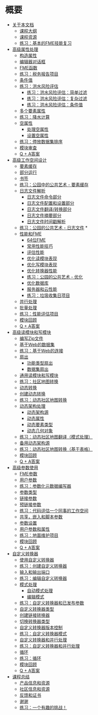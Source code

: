 # 概要
<ul>
<li><a href="./DesktopAdvanced0Introduction/0.00.CourseIntroduction.md"><font style="vertical-align: inherit;"><font style="vertical-align: inherit;">关于本文档</font></font></a>
<ul>
<li><a href="./DesktopAdvanced0Introduction/0.01.CourseOverview.md"><font style="vertical-align: inherit;"><font style="vertical-align: inherit;">课程大纲</font></font></a></li>
<li><a href="./DesktopAdvanced0Introduction/0.02.CourseResources.md"><font style="vertical-align: inherit;"><font style="vertical-align: inherit;">课程资源</font></font></a></li>
<li><a href="./DesktopAdvanced0Introduction/0.Exercise1.md"><font style="vertical-align: inherit;"><font style="vertical-align: inherit;">练习：基本的FME技能复习</font></font></a></li>
</ul>
</li>
<li><a href="./DesktopAdvanced1Attributes/1.00.AdvancedAttributes.md"><font style="vertical-align: inherit;"><font style="vertical-align: inherit;">高级属性处理</font></font></a>
<ul>
<li><a href="./DesktopAdvanced1Attributes/1.01.ConstructingValues.md"><font style="vertical-align: inherit;"><font style="vertical-align: inherit;">构造属性</font></font></a></li>
<li><a href="./DesktopAdvanced1Attributes/1.02.EditorDialogs.md"><font style="vertical-align: inherit;"><font style="vertical-align: inherit;">编辑器对话框</font></font></a></li>
<li><a href="./DesktopAdvanced1Attributes/1.03.FMEFunctions.md"><font style="vertical-align: inherit;"><font style="vertical-align: inherit;">FME函数</font></font></a></li>
<li><a href="./DesktopAdvanced1Attributes/1.Exercise1.md"><font style="vertical-align: inherit;"><font style="vertical-align: inherit;">练习：税务报告项目</font></font></a></li>
<li><a href="./DesktopAdvanced1Attributes/1.04.ConditionalValues.md"><font style="vertical-align: inherit;"><font style="vertical-align: inherit;">条件值</font></font></a></li>
<li><a href="./DesktopAdvanced1Attributes/1.Exercise2.md"><font style="vertical-align: inherit;"><font style="vertical-align: inherit;">练习：洪水风险评估</font></font></a>
<ul>
<li><a href="./DesktopAdvanced1Attributes/1.Exercise2a.md"><font style="vertical-align: inherit;"><font style="vertical-align: inherit;">练习：洪水风险评估：简单过滤</font></font></a></li>
<li><a href="./DesktopAdvanced1Attributes/1.Exercise2b.md"><font style="vertical-align: inherit;"><font style="vertical-align: inherit;">练习：洪水风险评估：复杂过滤</font></font></a></li>
<li><a href="./DesktopAdvanced1Attributes/1.Exercise2c.md"><font style="vertical-align: inherit;"><font style="vertical-align: inherit;">练习：洪水风险评估：条件值</font></font></a></li>
</ul>
</li>
<li><a href="./DesktopAdvanced1Attributes/1.05.MultipleFeatureAttributes.md"><font style="vertical-align: inherit;"><font style="vertical-align: inherit;">多个要素属性</font></font></a></li>
<li><a href="./DesktopAdvanced1Attributes/1.Exercise3.md"><font style="vertical-align: inherit;"><font style="vertical-align: inherit;">练习：降水计算</font></font></a></li>
<li><a href="./DesktopAdvanced1Attributes/1.06.NullAttributes.md"><font style="vertical-align: inherit;"><font style="vertical-align: inherit;">空属性</font></font></a>
<ul>
<li><a href="./DesktopAdvanced1Attributes/1.07.HandlingNullAttributes.md"><font style="vertical-align: inherit;"><font style="vertical-align: inherit;">处理空属性</font></font></a></li>
<li><a href="./DesktopAdvanced1Attributes/1.08.SettingNullAttributes.md"><font style="vertical-align: inherit;"><font style="vertical-align: inherit;">设置空属性</font></font></a></li>
</ul>
</li>
<li><a href="./DesktopAdvanced1Attributes/1.Exercise4.md"><font style="vertical-align: inherit;"><font style="vertical-align: inherit;">练习：停放数据集排序</font></font></a></li>
<li><a href="./DesktopAdvanced1Attributes/1.09.ModuleReview.md"><font style="vertical-align: inherit;"><font style="vertical-align: inherit;">模块审查</font></font></a></li>
<li><a href="./DesktopAdvanced1Attributes/1.10.QuestionAnswers.md"><font style="vertical-align: inherit;"><font style="vertical-align: inherit;">Q + A答案</font></font></a></li>
</ul>
</li>
<li><a href="./DesktopAdvanced2WorkspaceDesign/2.00.AdvancedWorkspaceDesign.md"><font style="vertical-align: inherit;"><font style="vertical-align: inherit;">高级工作空间设计</font></font></a>
<ul>
<li><a href="./DesktopAdvanced2WorkspaceDesign/2.01.FeatureCaching.md"><font style="vertical-align: inherit;"><font style="vertical-align: inherit;">要素缓存</font></font></a></li>
<li><a href="./DesktopAdvanced2WorkspaceDesign/2.02.PartialRuns.md"><font style="vertical-align: inherit;"><font style="vertical-align: inherit;">部分运行</font></font></a></li>
<li><a href="./DesktopAdvanced2WorkspaceDesign/2.03.Bookmarks.md"><font style="vertical-align: inherit;"><font style="vertical-align: inherit;">书签</font></font></a></li>
<li><a href="./DesktopAdvanced2WorkspaceDesign/2.Exercise1.md"><font style="vertical-align: inherit;"><font style="vertical-align: inherit;">练习：公园中的公共艺术 - 要素缓存</font></font></a></li>
<li><a href="./DesktopAdvanced2WorkspaceDesign/2.04.LogFileInterpretation.md"><font style="vertical-align: inherit;"><font style="vertical-align: inherit;">日志文件解析</font></font></a>
<ul>
<li><a href="./DesktopAdvanced2WorkspaceDesign/2.05.LogCommandLineSection.md"><font style="vertical-align: inherit;"><font style="vertical-align: inherit;">日志文件命令部分</font></font></a></li>
<li><a href="./DesktopAdvanced2WorkspaceDesign/2.06.LogConfigAndSetupSection.md"><font style="vertical-align: inherit;"><font style="vertical-align: inherit;">日志文件配置和设置部分</font></font></a></li>
<li><a href="./DesktopAdvanced2WorkspaceDesign/2.07.TranslationTransformationSection.md"><font style="vertical-align: inherit;"><font style="vertical-align: inherit;">日志文件翻译/转换部分</font></font></a></li>
<li><a href="./DesktopAdvanced2WorkspaceDesign/2.08.LogSummarySection.md"><font style="vertical-align: inherit;"><font style="vertical-align: inherit;">日志文件摘要部分</font></font></a></li>
<li><a href="./DesktopAdvanced2WorkspaceDesign/2.09.LogTimings.md"><font style="vertical-align: inherit;"><font style="vertical-align: inherit;">日志文件时间戳解析</font></font></a></li>
</ul>
</li>
<li><a href="./DesktopAdvanced2WorkspaceDesign/2.Exercise2.md"><font style="vertical-align: inherit;"><font style="vertical-align: inherit;">练习：公园的公共艺术 - 日志文件</font></font></a><font style="vertical-align: inherit;"><font style="vertical-align: inherit;"> *</font></font></li>
<li><a href="./DesktopAdvanced2WorkspaceDesign/2.10.PerformanceAndFME.md"><font style="vertical-align: inherit;"><font style="vertical-align: inherit;">性能和FME</font></font></a>
<ul>
<li><a href="./DesktopAdvanced2WorkspaceDesign/2.11.64bitFME.md"><font style="vertical-align: inherit;"><font style="vertical-align: inherit;">64位FME</font></font></a></li>
<li><a href="./DesktopAdvanced2WorkspaceDesign/2.12.GeneralPerformanceTips.md"><font style="vertical-align: inherit;"><font style="vertical-align: inherit;">常用性能技巧</font></font></a></li>
<li><a href="./DesktopAdvanced2WorkspaceDesign/2.13.AssessingPerformance.md"><font style="vertical-align: inherit;"><font style="vertical-align: inherit;">评估性能</font></font></a></li>
<li><a href="./DesktopAdvanced2WorkspaceDesign/2.14.OptimizingReaderPerformance.md"><font style="vertical-align: inherit;"><font style="vertical-align: inherit;">优化读模块表现</font></font></a></li>
<li><a href="./DesktopAdvanced2WorkspaceDesign/2.15.OptimizingWriterPerformance.md"><font style="vertical-align: inherit;"><font style="vertical-align: inherit;">优化写模块表现</font></font></a></li>
<li><a href="./DesktopAdvanced2WorkspaceDesign/2.16.OptimizingTransformationPerformance.md"><font style="vertical-align: inherit;"><font style="vertical-align: inherit;">优化转换器性能</font></font></a></li>
<li><a href="./DesktopAdvanced2WorkspaceDesign/2.Exercise3.md"><font style="vertical-align: inherit;"><font style="vertical-align: inherit;">练习：公园的公共艺术 - 优化</font></font></a></li>
<li><a href="./DesktopAdvanced2WorkspaceDesign/2.17.DatabaseOptimization.md"><font style="vertical-align: inherit;"><font style="vertical-align: inherit;">优化数据库</font></font></a></li>
<li><a href="./DesktopAdvanced2WorkspaceDesign/2.18.FMEServerFMECloud.md"><font style="vertical-align: inherit;"><font style="vertical-align: inherit;">服务器和云性能</font></font></a></li>
<li><a href="./DesktopAdvanced2WorkspaceDesign/2.Exercise4.md"><font style="vertical-align: inherit;"><font style="vertical-align: inherit;">练习：垃圾收集日项目</font></font></a></li>
</ul>
</li>
<li><a href="./DesktopAdvanced2WorkspaceDesign/2.19.ParallelProcessing.md"><font style="vertical-align: inherit;"><font style="vertical-align: inherit;">并行处理</font></font></a></li>
<li><a href="./DesktopAdvanced2WorkspaceDesign/2.20.BatchProcessing.md"><font style="vertical-align: inherit;"><font style="vertical-align: inherit;">批量处理</font></font></a></li>
<li><a href="./DesktopAdvanced2WorkspaceDesign/2.Exercise5.md"><font style="vertical-align: inherit;"><font style="vertical-align: inherit;">练习：性能评估项目</font></font></a></li>
<li><a href="./DesktopAdvanced2WorkspaceDesign/2.21.ModuleReview.md"><font style="vertical-align: inherit;"><font style="vertical-align: inherit;">模块回顾</font></font></a></li>
<li><a href="./DesktopAdvanced2WorkspaceDesign/2.22.QuestionAnswers.md"><font style="vertical-align: inherit;"><font style="vertical-align: inherit;">Q + A答案</font></font></a></li>
</ul>
</li>
<li><a href="./DesktopAdvanced3AdvancedR+W/3.00.AdvancedReadWrite.md"><font style="vertical-align: inherit;"><font style="vertical-align: inherit;">高级读模块和写模块</font></font></a>
<ul>
<li><a href="./DesktopAdvanced3AdvancedR+W/3.01.ZipFileHandling.md"><font style="vertical-align: inherit;"><font style="vertical-align: inherit;">编写Zip文件</font></font></a></li>
<li><a href="./DesktopAdvanced3AdvancedR+W/3.02.WebBasedDatasets.md"><font style="vertical-align: inherit;"><font style="vertical-align: inherit;">基于Web的数据集</font></font></a></li>
<li><a href="./DesktopAdvanced3AdvancedR+W/3.Exercise1.md"><font style="vertical-align: inherit;"><font style="vertical-align: inherit;">练习：基于Web的连接</font></font></a></li>
<li><a href="./DesktopAdvanced3AdvancedR+W/3.03.Fanouts.md"><font style="vertical-align: inherit;"><font style="vertical-align: inherit;">扇出</font></font></a>
<ul>
<li><a href="./DesktopAdvanced3AdvancedR+W/3.04.FeatureTypeFanout.md"><font style="vertical-align: inherit;"><font style="vertical-align: inherit;">功能类型扇出</font></font></a></li>
<li><a href="./DesktopAdvanced3AdvancedR+W/3.05.DatasetFanout.md"><font style="vertical-align: inherit;"><font style="vertical-align: inherit;">数据集扇出</font></font></a></li>
</ul>
</li>
<li><a href="./DesktopAdvanced3AdvancedR+W/3.06.GenericReadWrite.md"><font style="vertical-align: inherit;"><font style="vertical-align: inherit;">通用读模块和写模块</font></font></a></li>
<li><a href="./DesktopAdvanced3AdvancedR+W/3.Exercise2.md"><font style="vertical-align: inherit;"><font style="vertical-align: inherit;">练习：社区地图转换</font></font></a></li>
<li><a href="./DesktopAdvanced3AdvancedR+W/3.09.DynamicTranslations.md"><font style="vertical-align: inherit;"><font style="vertical-align: inherit;">动态转换</font></font></a></li>
<li><a href="./DesktopAdvanced3AdvancedR+W/3.10.CreatingDynamicTranslations.md"><font style="vertical-align: inherit;"><font style="vertical-align: inherit;">创建动态转换</font></font></a></li>
<li><a href="./DesktopAdvanced3AdvancedR+W/3.Exercise3.md"><font style="vertical-align: inherit;"><font style="vertical-align: inherit;">练习：动态社区地图转换</font></font></a></li>
<li><a href="./DesktopAdvanced3AdvancedR+W/3.11.DynamicSchemaHandling.md"><font style="vertical-align: inherit;"><font style="vertical-align: inherit;">动态架构处理</font></font></a>
<ul>
<li><a href="./DesktopAdvanced3AdvancedR+W/3.12.DynamicSchemaSources.md"><font style="vertical-align: inherit;"><font style="vertical-align: inherit;">动态架构源</font></font></a></li>
<li><a href="./DesktopAdvanced3AdvancedR+W/3.13.DynamicAttributeHandling.md"><font style="vertical-align: inherit;"><font style="vertical-align: inherit;">动态属性</font></font></a></li>
<li><a href="./DesktopAdvanced3AdvancedR+W/3.14.DynamicFeatureTypeHandling.md"><font style="vertical-align: inherit;"><font style="vertical-align: inherit;">动态要素类型</font></font></a></li>
<li><a href="./DesktopAdvanced3AdvancedR+W/3.15.DynamicGeometryHandling.md"><font style="vertical-align: inherit;"><font style="vertical-align: inherit;">动态几何对象</font></font></a></li>
</ul>
</li>
<li><a href="./DesktopAdvanced3AdvancedR+W/3.Exercise4.md"><font style="vertical-align: inherit;"><font style="vertical-align: inherit;">练习：动态社区地图翻译（模式处理）</font></font></a></li>
<li><a href="./DesktopAdvanced3AdvancedR+W/3.16.AdvancedDynamicSchemas.md"><font style="vertical-align: inherit;"><font style="vertical-align: inherit;">备用动态架构源</font></font></a></li>
<li><a href="./DesktopAdvanced3AdvancedR+W/3.Exercise5.md"><font style="vertical-align: inherit;"><font style="vertical-align: inherit;">练习：动态社区地图转换（基于表格）</font></font></a></li>
<li><a href="./DesktopAdvanced3AdvancedR+W/3.17.ModuleReview.md"><font style="vertical-align: inherit;"><font style="vertical-align: inherit;">模块回顾</font></font></a></li>
<li><a href="./DesktopAdvanced3AdvancedR+W/3.18.QuestionAnswers.md"><font style="vertical-align: inherit;"><font style="vertical-align: inherit;">Q + A答案</font></font></a></li>
</ul>
</li>
<li><a href="./DesktopAdvanced4Parameters/4.00.AdvancedParameterUse.md"><font style="vertical-align: inherit;"><font style="vertical-align: inherit;">高级参数使用</font></font></a>
<ul>
<li><a href="./DesktopAdvanced4Parameters/4.01.FMEParameters.md"><font style="vertical-align: inherit;"><font style="vertical-align: inherit;">FME参数</font></font></a></li>
<li><a href="./DesktopAdvanced4Parameters/4.02.UserParameters.md"><font style="vertical-align: inherit;"><font style="vertical-align: inherit;">用户参数</font></font></a></li>
<li><a href="./DesktopAdvanced4Parameters/4.Exercise1.md"><font style="vertical-align: inherit;"><font style="vertical-align: inherit;">练习：参数化元数据编写器</font></font></a></li>
<li><a href="./DesktopAdvanced4Parameters/4.03.ParameterTypes.md"><font style="vertical-align: inherit;"><font style="vertical-align: inherit;">参数类型</font></font></a></li>
<li><a href="./DesktopAdvanced4Parameters/4.04.LinkingParameters.md"><font style="vertical-align: inherit;"><font style="vertical-align: inherit;">链接参数</font></font></a></li>
<li><a href="./DesktopAdvanced4Parameters/4.05.PreLinkedParameters.md"><font style="vertical-align: inherit;"><font style="vertical-align: inherit;">预链接参数</font></font></a></li>
<li><a href="./DesktopAdvanced4Parameters/4.Exercise2.md"><font style="vertical-align: inherit;"><font style="vertical-align: inherit;">练习：代码评估一个同事的工作空间</font></font></a></li>
<li><a href="./DesktopAdvanced4Parameters/4.06.SharedParameters.md"><font style="vertical-align: inherit;"><font style="vertical-align: inherit;">共享，嵌入和脚本参数</font></font></a></li>
<li><a href="./DesktopAdvanced4Parameters/4.07.ParameterSettings.md"><font style="vertical-align: inherit;"><font style="vertical-align: inherit;">参数设置</font></font></a></li>
<li><a href="./DesktopAdvanced4Parameters/4.08.ParametersAndAttributes.md"><font style="vertical-align: inherit;"><font style="vertical-align: inherit;">用户参数和属性</font></font></a></li>
<li><a href="./DesktopAdvanced4Parameters/4.Exercise3.md"><font style="vertical-align: inherit;"><font style="vertical-align: inherit;">练习：地面维护项目</font></font></a></li>
<li><a href="./DesktopAdvanced4Parameters/4.09.ModuleReview.md"><font style="vertical-align: inherit;"><font style="vertical-align: inherit;">模块回顾</font></font></a></li>
<li><a href="./DesktopAdvanced4Parameters/4.10.QuestionAnswers.md"><font style="vertical-align: inherit;"><font style="vertical-align: inherit;">Q + A答案</font></font></a></li>
</ul>
</li>
<li><a href="./DesktopAdvanced5CustomTransformers/5.00.CustomTransformers.md"><font style="vertical-align: inherit;"><font style="vertical-align: inherit;">自定义转换器</font></font></a>
<ul>
<li><a href="./DesktopAdvanced5CustomTransformers/5.01.UsingCustomTransformers.md"><font style="vertical-align: inherit;"><font style="vertical-align: inherit;">使用自定义转换器</font></font></a></li>
<li><a href="./DesktopAdvanced5CustomTransformers/5.Exercise1.md"><font style="vertical-align: inherit;"><font style="vertical-align: inherit;">练习：创建自定义转换器</font></font></a></li>
<li><a href="./DesktopAdvanced5CustomTransformers/5.02.InputOutputPorts.md"><font style="vertical-align: inherit;"><font style="vertical-align: inherit;">输入和输出端口</font></font></a></li>
<li><a href="./DesktopAdvanced5CustomTransformers/5.Exercise2.md"><font style="vertical-align: inherit;"><font style="vertical-align: inherit;">练习：编辑自定义转换器</font></font></a></li>
<li><a href="./DesktopAdvanced5CustomTransformers/5.03.SchemaHandling.md"><font style="vertical-align: inherit;"><font style="vertical-align: inherit;">模式处理</font></font></a>
<ul>
<li><a href="./DesktopAdvanced5CustomTransformers/5.04.SchemaHandlingAutomatic.md"><font style="vertical-align: inherit;"><font style="vertical-align: inherit;">自动模式处理</font></font></a></li>
<li><a href="./DesktopAdvanced5CustomTransformers/5.05.SchemaHandlingPostAuto.md"><font style="vertical-align: inherit;"><font style="vertical-align: inherit;">编辑模式</font></font></a></li>
</ul>
</li>
<li><a href="./DesktopAdvanced5CustomTransformers/5.Exercise3.md"><font style="vertical-align: inherit;"><font style="vertical-align: inherit;">练习：自定义转换器和已发布参数</font></font></a></li>
<li><a href="./DesktopAdvanced5CustomTransformers/5.06.CustomTransformerTypes.md"><font style="vertical-align: inherit;"><font style="vertical-align: inherit;">自定义转换器类型</font></font></a></li>
<li><a href="./DesktopAdvanced5CustomTransformers/5.07.CreatingLinkedTransformers.md"><font style="vertical-align: inherit;"><font style="vertical-align: inherit;">创建链接转换器</font></font></a></li>
<li><a href="./DesktopAdvanced5CustomTransformers/5.08.SwitchingTransformerType.md"><font style="vertical-align: inherit;"><font style="vertical-align: inherit;">切换转换器类型</font></font></a></li>
<li><a href="./DesktopAdvanced5CustomTransformers/5.09.CustomTransformerVersioning.md"><font style="vertical-align: inherit;"><font style="vertical-align: inherit;">自定义转换器版本控制</font></font></a></li>
<li><a href="./DesktopAdvanced5CustomTransformers/5.Exercise4.md"><font style="vertical-align: inherit;"><font style="vertical-align: inherit;">练习：自定义转换器模式</font></font></a></li>
<li><a href="./DesktopAdvanced5CustomTransformers/5.10.ParallelProcessing.md"><font style="vertical-align: inherit;"><font style="vertical-align: inherit;">自定义转换器和并行处理</font></font></a></li>
<li><a href="./DesktopAdvanced5CustomTransformers/5.Exercise5.md"><font style="vertical-align: inherit;"><font style="vertical-align: inherit;">练习：自定义转换器和并行处理</font></font></a></li>
<li><a href="./DesktopAdvanced5CustomTransformers/5.11.CustomTransformerLoops.md"><font style="vertical-align: inherit;"><font style="vertical-align: inherit;">循环</font></font></a></li>
<li><a href="./DesktopAdvanced5CustomTransformers/5.Exercise6.md"><font style="vertical-align: inherit;"><font style="vertical-align: inherit;">练习：循环</font></font></a></li>
<li><a href="./DesktopAdvanced5CustomTransformers/5.12.ModuleReview.md"><font style="vertical-align: inherit;"><font style="vertical-align: inherit;">模块回顾</font></font></a></li>
<li><a href="./DesktopAdvanced5CustomTransformers/5.13.QuestionAnswers.md"><font style="vertical-align: inherit;"><font style="vertical-align: inherit;">Q + A答案</font></font></a></li>
</ul>
</li>
<li><a href="./DesktopAdvanced6WrapUp/6.00.CourseWrapup.md"><font style="vertical-align: inherit;"><font style="vertical-align: inherit;">课程总结</font></font></a>
<ul>
<li><a href="./DesktopAdvanced6WrapUp/6.01.ProductInfo.md"><font style="vertical-align: inherit;"><font style="vertical-align: inherit;">产品信息和资源</font></font></a></li>
<li><a href="./DesktopAdvanced6WrapUp/6.02.CommunityInfo.md"><font style="vertical-align: inherit;"><font style="vertical-align: inherit;">社区信息和资源</font></font></a></li>
<li><a href="./DesktopAdvanced6WrapUp/6.03.CourseFeedback.md"><font style="vertical-align: inherit;"><font style="vertical-align: inherit;">反馈和证书</font></font></a></li>
<li><a href="./DesktopAdvanced6WrapUp/6.04.ThankYou.md"><font style="vertical-align: inherit;"><font style="vertical-align: inherit;">谢谢</font></font></a></li>
<li><a href="./DesktopAdvanced6WrapUp/6.05.Challenge.md"><font style="vertical-align: inherit;"><font style="vertical-align: inherit;">练习：一个有趣的挑战！</font></font></a></li>
</ul>
</li>
</ul>
</body></html>
